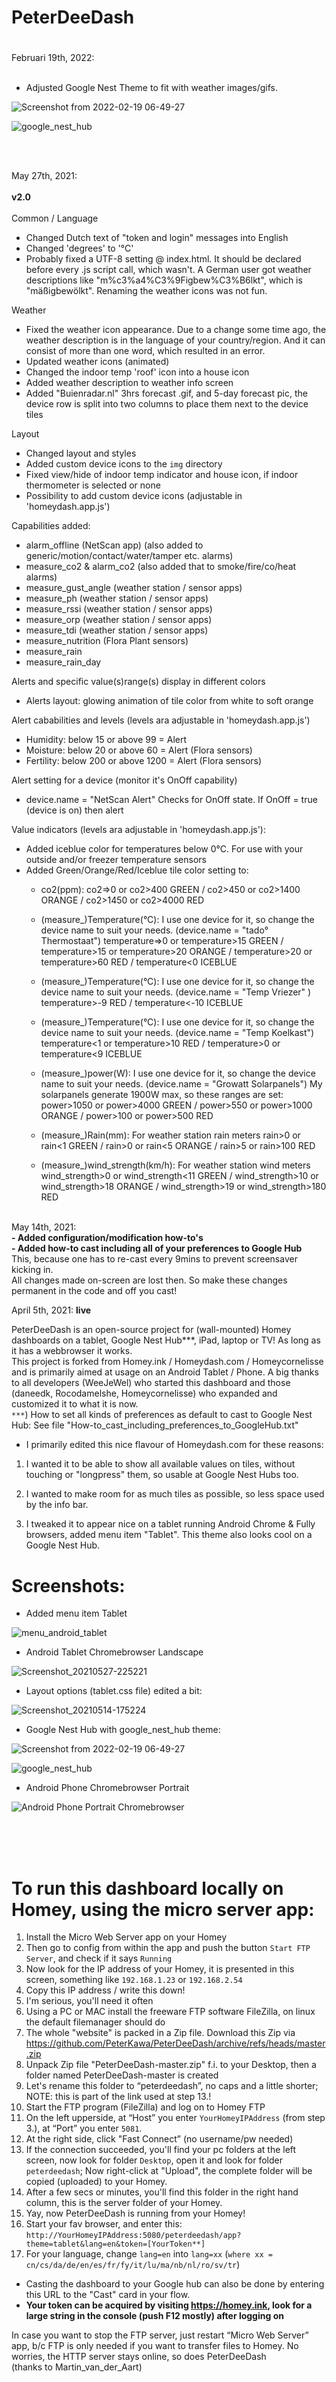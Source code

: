 # PeterDeeDash 
#
Februari 19th, 2022: <br><br>
- Adjusted Google Nest Theme to fit with weather images/gifs. 

![Screenshot from 2022-02-19 06-49-27](https://user-images.githubusercontent.com/74005072/154788282-6ed7f4cd-c344-4ee6-bf81-1471221ab5da.png)

![google_nest_hub](https://user-images.githubusercontent.com/74005072/154786637-dc521dbe-6ab3-4769-be7e-dbe98f9b4a66.jpg)

<br><br>

May 27th, 2021: <br><br>
<b>v2.0</b><br><br>
Common / Language
- Changed Dutch text of "token and login" messages into English
- Changed 'degrees' to '°C'
- Probably fixed a UTF-8 setting @ index.html. It should be declared before every .js script call, which wasn't.
A German user got weather descriptions like "m%c3%a4%C3%9Figbew%C3%B6lkt", which is "mäßigbewölkt". Renaming the weather icons was not fun.

Weather
- Fixed the weather icon appearance. Due to a change some time ago, the weather description is in the language of your country/region. And it can consist of more than one word, which resulted in an error.
- Updated weather icons (animated)
- Changed the indoor temp 'roof' icon into a house icon
- Added weather description to weather info screen
- Added "Buienradar.nl" 3hrs forecast .gif, and 5-day forecast pic, the device row is split into two columns to place them next to the device tiles

Layout
- Changed layout and styles
- Added custom device icons to the `img` directory
- Fixed view/hide of indoor temp indicator and house icon, if indoor thermometer is selected or none
- Possibility to add custom device icons (adjustable in 'homeydash.app.js')

Capabilities added:
- alarm_offline (NetScan app) (also added to generic/motion/contact/water/tamper etc. alarms)
- measure_co2 & alarm_co2 (also added that to smoke/fire/co/heat alarms)
- measure_gust_angle (weather station / sensor apps)
- measure_ph (weather station / sensor apps)
- measure_rssi (weather station / sensor apps)
- measure_orp (weather station / sensor apps)
- measure_tdi (weather station / sensor apps)
- measure_nutrition (Flora Plant sensors)
- measure_rain
- measure_rain_day

Alerts and specific value(s)range(s) display in different colors
- Alerts layout: glowing animation of tile color from white to soft orange

Alert cababilities and levels (levels ara adjustable in 'homeydash.app.js')
  - Humidity: below 15 or above 99 = Alert
  - Moisture: below 20 or above 60 = Alert (Flora sensors)
  - Fertility: below 200 or above 1200 = Alert (Flora sensors)

Alert setting for a device (monitor it's OnOff capability)
- device.name = "NetScan Alert" Checks for OnOff state. If OnOff = true (device is on) then alert

Value indicators (levels ara adjustable in 'homeydash.app.js'):
- Added iceblue color for temperatures below 0°C. For use with your outside and/or freezer temperature sensors
- Added Green/Orange/Red/Iceblue tile color setting to:
  - co2(ppm): co2=>0 or co2>400 GREEN / co2>450 or co2>1400 ORANGE / co2>1450 or co2>4000 RED

  - (measure_)Temperature(°C): I use one device for it, so change the device name to suit your needs.
    (device.name = "tado° Thermostaat")
    temperature=>0 or temperature>15 GREEN / temperature>15 or temperature>20
    ORANGE / temperature>20 or temperature>60 RED / temperature<0 ICEBLUE

  - (measure_)Temperature(°C): I use one device for it, so change the device name to suit your needs.
    (device.name = "Temp Vriezer" )
    temperature>-9 RED / temperature<-10 ICEBLUE

  - (measure_)Temperature(°C): I use one device for it, so change the device name to suit your needs.
    (device.name = "Temp Koelkast")
    temperature<1 or temperature>10 RED / temperature>0 or temperature<9 ICEBLUE

  - (measure_)power(W): I use one device for it, so change the device name to suit your needs.
    (device.name = "Growatt Solarpanels")
    My solarpanels generate 1900W max, so these ranges are set:
    power>1050 or power>4000 GREEN / power>550 or power>1000 ORANGE / power>100 or power>500 RED

  - (measure_)Rain(mm): For weather station rain meters
    rain>0 or rain<1 GREEN / rain>0 or rain<5 ORANGE / rain>5 or rain>100 RED

  - (measure_)wind_strength(km/h): For weather station wind meters
    wind_strength>0 or wind_strength<11 GREEN / wind_strength>10 or wind_strength>18 ORANGE
    / wind_strength>19 or wind_strength>180 RED
    <br><br>
    


May 14th, 2021: <br> 
<b>- Added configuration/modification how-to's</b><br> 
<b>- Added how-to cast including all of your preferences to Google Hub</b><br>
This, because one has to re-cast every 9mins to prevent screensaver kicking in.<br>
All changes made on-screen are lost then. So make these changes permanent in the code and off you cast!<br>
                
April 5th, 2021: <b>live</b>

PeterDeeDash is an open-source project for (wall-mounted) Homey dashboards on a  tablet, Google Nest Hub***, iPad, laptop or TV! As long as it has a webbrowser it works.</br> 
This project is forked from Homey.ink / Homeydash.com / Homeycornelisse and is primarily aimed at usage on an Android Tablet / Phone.</b>
A big thanks to all developers (WeeJeWel) who started this dashboard and those (daneedk, Rocodamelshe, Homeycornelisse) who expanded and customized it to what it is now.<br>
`***`) How to set all kinds of preferences as default to cast to Google Nest Hub: 
See file "How-to_cast_including_preferences_to_GoogleHub.txt"

- I primarily edited this nice flavour of Homeydash.com for these reasons:

1) I wanted it to be able to show all available values on tiles, without touching or "longpress" them, so usable at Google Nest Hubs too.

2) I wanted to make room for as much tiles as possible, so less space used by the info bar.

3) I tweaked it to appear nice on a tablet running Android Chrome & Fully browsers, added menu item "Tablet". This theme also looks cool on a Google Nest Hub.

# Screenshots: 

- Added menu item Tablet

![menu_android_tablet](https://user-images.githubusercontent.com/74005072/113604096-15590f00-9645-11eb-85ef-d8af62dbce1e.png)

- Android Tablet Chromebrowser Landscape

![Screenshot_20210527-225221](https://user-images.githubusercontent.com/74005072/119896674-a52d8200-bf3f-11eb-9ed2-21ec96417b11.png)

- Layout options (tablet.css file) edited a bit:

![Screenshot_20210514-175224](https://user-images.githubusercontent.com/74005072/118332618-a657bb80-b50a-11eb-80bf-0806c760d945.png)

- Google Nest Hub with google_nest_hub theme:

![Screenshot from 2022-02-19 06-49-27](https://user-images.githubusercontent.com/74005072/154788282-6ed7f4cd-c344-4ee6-bf81-1471221ab5da.png)

![google_nest_hub](https://user-images.githubusercontent.com/74005072/154786637-dc521dbe-6ab3-4769-be7e-dbe98f9b4a66.jpg)

- Android Phone Chromebrowser Portrait

![Android Phone Portrait Chromebrowser](https://user-images.githubusercontent.com/74005072/113622433-49402e80-965d-11eb-9837-4db9fc7e3b56.jpg)

</br>
</br>
</br>

# To run this dashboard locally on Homey, using the micro server app:
1. Install the Micro Web Server app on your Homey
2. Then go to config from within the app and push the button `Start FTP Server`, and check if it says `Running`
3. Now look for the IP address of your Homey, it is presented in this screen, something like `192.168.1.23` or `192.168.2.54`
4. Copy this IP address / write this down!
5. I'm serious, you'll need it often
6. Using a PC or MAC install the freeware FTP software FileZilla, on linux the default filemanager should do
7. The whole "website" is packed in a Zip file. Download this Zip via https://github.com/PeterKawa/PeterDeeDash/archive/refs/heads/master.zip
8. Unpack Zip file "PeterDeeDash-master.zip" f.i. to your Desktop, then a folder named PeterDeeDash-master is created
9. Let's rename this folder to “peterdeedash”, no caps and a little shorter; NOTE: this is part of the link used at step 13.!
10. Start the FTP program (FileZilla) and log on to Homey FTP
11. On the left upperside, at “Host” you enter `YourHomeyIPAddress` (from step 3.), at “Port” you enter `5081`.
12. At the right side, click "Fast Connect” (no username/pw needed)
13. If the connection succeeded, you'll find your pc folders at the left screen, now look for folder `Desktop`, open it and look for folder `peterdeedash`; Now right-click at "Upload", the complete folder will be copied (uploaded) to your Homey.
16. After a few secs or minutes, you'll find this folder in the right hand column, this is the server folder of your Homey.
17. Yay, now PeterDeeDash is running from your Homey!
18. Start your fav browser, and enter this:</br>
`http://YourHomeyIPAddress:5080/peterdeedash/app?theme=tablet&lang=en&token=[YourToken**]`<br>
19. For your language, change `lang=en` into `lang=xx` (`where xx = cn/cs/da/de/en/es/fr/fy/it/lu/ma/nb/nl/ro/sv/tr`)
- Casting the dashboard to your Google hub can also be done by entering this URL to the "Cast" card in your flow.
- <b>Your token can be acquired by visiting https://homey.ink, look for a large string in the console (push F12 mostly) after logging on</b>

In case you want to stop the FTP server, just restart “Micro Web Server” app, b/c FTP is only needed if you want to transfer files to Homey. No worries, the HTTP server stays online, so does PeterDeeDash
</br> 
(thanks to Martin_van_der_Aart)
</br>
</br>
</br>
</br>
</br>
</br>
# To run this dashboard locally @ raspberry or linux (vm) (linux command line):
```
npm i -g serve
git clone https://github.com/PeterKawa/PeterDeeDash.git
cd PeterDeeDash
serve -p 5000 app
```
Then alter the URL with your token and language of choice (for your language, change `lang=en` into `lang=xx`, `where xx = cn/cs/da/de/en/es/fr/fy/it/lu/ma/nb/nl/ro/sv/tr`):</br>
- Android tablet / phone: `http://localhost:5000/?theme=tablet&lang=en&token=<TOKEN>`</br>
- Google Nest Hub: `http://localhost:5000/?theme=tablet&lang=en&token=<TOKEN>`</br>
- iPad: `http://localhost:5000/?theme=ipad&lang=en&token=<TOKEN>`</br>
- Raspberry: `http://localhost:5000/?theme=raspberry&lang=en&token=<TOKEN>`</br>
- Web (common) `http://localhost:5000/?theme=web&lang=en&token=<TOKEN>`</br>
</br>
<b>Your token can be acquired by visiting https://homey.ink, look for a large string in the console (push F12 mostly) after logging in</b>
</br>
</br>
</br>
</br>
</br>
</br>
</br>
</br>
</br>
</br>
</br>
</br>
</br>
--------------------------------------------------
